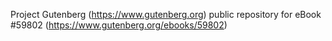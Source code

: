 Project Gutenberg (https://www.gutenberg.org) public repository for
eBook #59802 (https://www.gutenberg.org/ebooks/59802)
